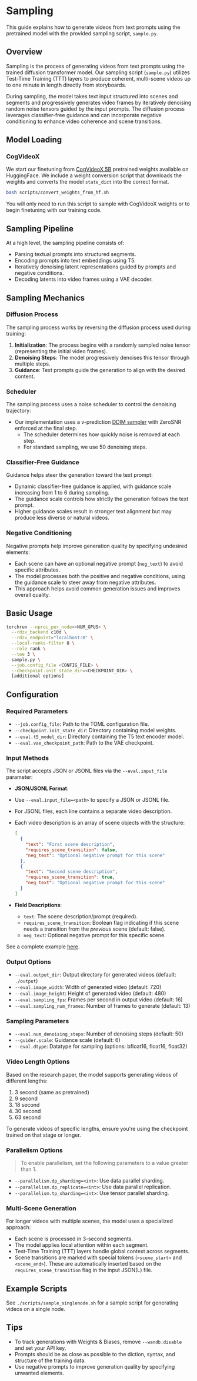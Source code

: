 # Sampling

This guide explains how to generate videos from text prompts using the pretrained model with the provided sampling script, `sample.py`.

## Overview

Sampling is the process of generating videos from text prompts using the trained diffusion transformer model. Our sampling script (`sample.py`) utilizes Test-Time Training (TTT) layers to produce coherent, multi-scene videos up to one minute in length directly from storyboards.

During sampling, the model takes text input structured into scenes and segments and progressively generates video frames by iteratively denoising random noise tensors guided by the input prompts. The diffusion process leverages classifier-free guidance and can incorporate negative conditioning to enhance video coherence and scene transitions.

## Model Loading
### CogVideoX
We start our finetuning from [CogVideoX 5B](https://huggingface.co/THUDM/CogVideoX-5b) pretrained weights available on HuggingFace. We include a weight conversion script that downloads the weights and converts the model `state_dict` into the correct format.

```bash
bash scripts/convert_weights_from_hf.sh
```

You will only need to run this script to sample with CogVideoX weights or to begin finetuning with our training code.
## Sampling Pipeline

At a high level, the sampling pipeline consists of:  

- Parsing textual prompts into structured segments.  
- Encoding prompts into text embeddings using T5.  
- Iteratively denoising latent representations guided by prompts and negative conditions.  
- Decoding latents into video frames using a VAE decoder.  

## Sampling Mechanics

### Diffusion Process

The sampling process works by reversing the diffusion process used during training:

1. **Initialization**: The process begins with a randomly sampled noise tensor (representing the initial video frames).
2. **Denoising Steps**: The model progressively denoises this tensor through multiple steps.
3. **Guidance**: Text prompts guide the generation to align with the desired content.

### Scheduler

The sampling process uses a noise scheduler to control the denoising trajectory:

- Our implementation uses a v-prediction [DDIM sampler](https://arxiv.org/abs/2010.02502) with ZeroSNR enforced at the final step.
  - The scheduler determines how quickly noise is removed at each step.
  - For standard sampling, we use 50 denoising steps.

### Classifier-Free Guidance

Guidance helps steer the generation toward the text prompt:

- Dynamic classifier-free guidance is applied, with guidance scale increasing from 1 to 6 during sampling.
- The guidance scale controls how strictly the generation follows the text prompt.
- Higher guidance scales result in stronger text alignment but may produce less diverse or natural videos.

### Negative Conditioning

Negative prompts help improve generation quality by specifying undesired elements:

- Each scene can have an optional negative prompt (`neg_text`) to avoid specific attributes.
- The model processes both the positive and negative conditions, using the guidance scale to steer away from negative attributes.
- This approach helps avoid common generation issues and improves overall quality.

## Basic Usage

```bash
torchrun --nproc_per_node=<NUM_GPUS> \
  --rdzv_backend c10d \
  --rdzv_endpoint="localhost:0" \
  --local-ranks-filter 0 \
  --role rank \
  --tee 3 \
  sample.py \
  --job.config_file <CONFIG_FILE> \
  --checkpoint.init_state_dir=<CHECKPOINT_DIR> \
  [additional options]
```

## Configuration

### Required Parameters

- `--job.config_file`: Path to the TOML configuration file.
- `--checkpoint.init_state_dir`: Directory containing model weights.
- `--eval.t5_model_dir`: Directory containing the T5 text encoder model.
- `--eval.vae_checkpoint_path`: Path to the VAE checkpoint.

### Input Methods

The script accepts JSON or JSONL files via the `--eval.input_file` parameter:

- **JSON/JSONL Format**:
 - Use `--eval.input_file=<path>` to specify a JSON or JSONL file.
 - For JSONL files, each line contains a separate video description.
 - Each video description is an array of scene objects with the structure:
   ```json
   [
     {
       "text": "First scene description",
       "requires_scene_transition": false,
       "neg_text": "Optional negative prompt for this scene"
     },
     {
       "text": "Second scene description",
       "requires_scene_transition": true,
       "neg_text": "Optional negative prompt for this scene"
     }
   ]
   ```
 
 - **Field Descriptions**:
   - `text`: The scene description/prompt (required).
   - `requires_scene_transition`: Boolean flag indicating if this scene needs a transition from the *previous* scene (default: false).
   - `neg_text`: Optional negative prompt for this specific scene.

See a complete example [here](../inputs/example-9s.json).

### Output Options

- `--eval.output_dir`: Output directory for generated videos (default: `./output`)
- `--eval.image_width`: Width of generated video (default: 720)
- `--eval.image_height`: Height of generated video (default: 480)
- `--eval.sampling_fps`: Frames per second in output video (default: 16)
- `--eval.sampling_num_frames`: Number of frames to generate (default: 13)

### Sampling Parameters

- `--eval.num_denoising_steps`: Number of denoising steps (default: 50)
- `--guider.scale`: Guidance scale (default: 6)
- `--eval.dtype`: Datatype for sampling (options: bfloat16, float16, float32)

### Video Length Options

Based on the research paper, the model supports generating videos of different lengths:
1. 3 second (same as pretrained)
2. 9 second
3. 18 second
4. 30 second
5. 63 second

To generate videos of specific lengths, ensure you're using the checkpoint trained on that stage or longer.

### Parallelism Options
> To enable parallelism, set the following parameters to a value greater than 1.

- `--parallelism.dp_sharding=<int>`: Use data parallel sharding.
- `--parallelism.dp_replicate=<int>`: Use data parallel replication.
- `--parallelism.tp_sharding=<int>`: Use tensor parallel sharding.

### Multi-Scene Generation

For longer videos with multiple scenes, the model uses a specialized approach:
- Each scene is processed in 3-second segments.
- The model applies local attention within each segment.
- Test-Time Training (TTT) layers handle global context across segments.
- Scene transitions are marked with special tokens (`<scene_start>` and `<scene_end>`). These are automatically inserted based on the `requires_scene_transition` flag in the input JSON(L) file.

## Example Scripts

See `./scripts/sample_singlenode.sh` for a sample script for generating videos on a single node.

## Tips

- To track generations with Weights & Biases, remove `--wandb.disable` and set your API key.
- Prompts should be as close as possible to the diction, syntax, and structure of the training data.
- Use negative prompts to improve generation quality by specifying unwanted elements.
